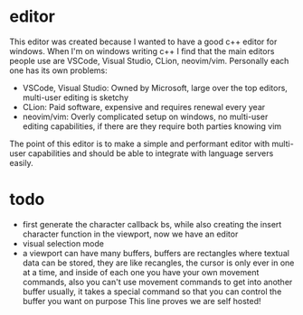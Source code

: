 # editor
This editor was created because I wanted to have a good c++ editor for windows. When I'm on windows writing c++ I find that the main editors people use are VSCode, Visual Studio, CLion, neovim/vim. Personally each one has its own problems: 
* VSCode, Visual Studio: Owned by Microsoft, large over the top editors, multi-user editing is sketchy
* CLion: Paid software, expensive and requires renewal every year
* neovim/vim: Overly complicated setup on windows, no multi-user editing capabilities, if there are they require both parties knowing vim

The point of this editor is to make a simple and performant editor with multi-user capabilities and should be able to integrate with language servers easily.

# todo
* first generate the character callback bs, while also creating the insert character function in the viewport, now we have an editor
* visual selection mode
* a viewport can have many buffers, buffers are rectangles where textual data can be stored, they are like recangles, the cursor is only ever in one at a time, and inside of each one you have your own movement commands, also you can't use movement commands to get into another buffer usually, it takes a special command so that you can control the buffer you want on purpose
This line proves we are self hosted!
